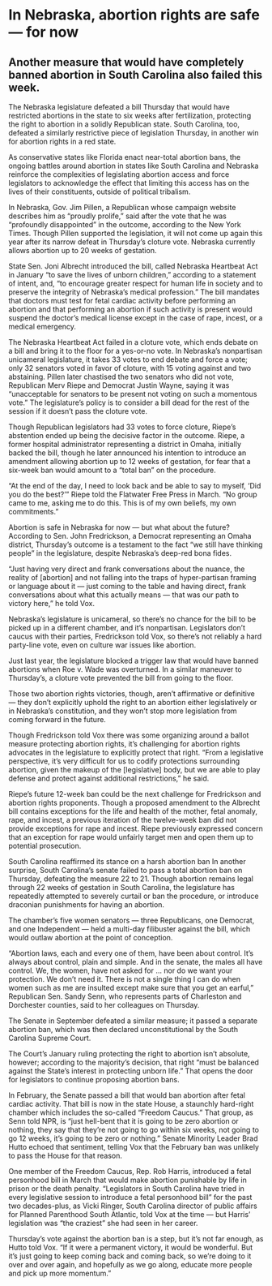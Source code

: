 # In Nebraska, abortion rights are safe — for now
## Another measure that would have completely banned abortion in South Carolina also failed this week.
The Nebraska legislature defeated a bill Thursday that would have restricted abortions in the state to six weeks after fertilization, protecting the right to abortion in a solidly Republican state. South Carolina, too, defeated a similarly restrictive piece of legislation Thursday, in another win for abortion rights in a red state.

As conservative states like Florida enact near-total abortion bans, the ongoing battles around abortion in states like South Carolina and Nebraska reinforce the complexities of legislating abortion access and force legislators to acknowledge the effect that limiting this access has on the lives of their constituents, outside of political tribalism.

In Nebraska, Gov. Jim Pillen, a Republican whose campaign website describes him as “proudly prolife,” said after the vote that he was “profoundly disappointed” in the outcome, according to the New York Times. Though Pillen supported the legislation, it will not come up again this year after its narrow defeat in Thursday’s cloture vote. Nebraska currently allows abortion up to 20 weeks of gestation.

State Sen. Joni Albrecht introduced the bill, called Nebraska Heartbeat Act in January “to save the lives of unborn children,” according to a statement of intent, and, “to encourage greater respect for human life in society and to preserve the integrity of Nebraska’s medical profession.” The bill mandates that doctors must test for fetal cardiac activity before performing an abortion and that performing an abortion if such activity is present would suspend the doctor’s medical license except in the case of rape, incest, or a medical emergency.

The Nebraska Heartbeat Act failed in a cloture vote, which ends debate on a bill and bring it to the floor for a yes-or-no vote. In Nebraska’s nonpartisan unicameral legislature, it takes 33 votes to end debate and force a vote; only 32 senators voted in favor of cloture, with 15 voting against and two abstaining. Pillen later chastised the two senators who did not vote, Republican Merv Riepe and Democrat Justin Wayne, saying it was “unacceptable for senators to be present not voting on such a momentous vote.” The legislature’s policy is to consider a bill dead for the rest of the session if it doesn’t pass the cloture vote.

Though Republican legislators had 33 votes to force cloture, Riepe’s abstention ended up being the decisive factor in the outcome. Riepe, a former hospital administrator representing a district in Omaha, initially backed the bill, though he later announced his intention to introduce an amendment allowing abortion up to 12 weeks of gestation, for fear that a six-week ban would amount to a “total ban” on the procedure.

“At the end of the day, I need to look back and be able to say to myself, ‘Did you do the best?’” Riepe told the Flatwater Free Press in March. “No group came to me, asking me to do this. This is of my own beliefs, my own commitments.”

Abortion is safe in Nebraska for now — but what about the future?
According to Sen. John Fredrickson, a Democrat representing an Omaha district, Thursday’s outcome is a testament to the fact “we still have thinking people” in the legislature, despite Nebraska’s deep-red bona fides.

“Just having very direct and frank conversations about the nuance, the reality of [abortion] and not falling into the traps of hyper-partisan framing or language about it — just coming to the table and having direct, frank conversations about what this actually means — that was our path to victory here,” he told Vox.

Nebraska’s legislature is unicameral, so there’s no chance for the bill to be picked up in a different chamber, and it’s nonpartisan. Legislators don’t caucus with their parties, Fredrickson told Vox, so there’s not reliably a hard party-line vote, even on culture war issues like abortion.

Just last year, the legislature blocked a trigger law that would have banned abortions when Roe v. Wade was overturned. In a similar maneuver to Thursday’s, a cloture vote prevented the bill from going to the floor.

Those two abortion rights victories, though, aren’t affirmative or definitive — they don’t explicitly uphold the right to an abortion either legislatively or in Nebraska’s constitution, and they won’t stop more legislation from coming forward in the future.


Though Fredrickson told Vox there was some organizing around a ballot measure protecting abortion rights, it’s challenging for abortion rights advocates in the legislature to explicitly protect that right. “From a legislative perspective, it’s very difficult for us to codify protections surrounding abortion, given the makeup of the [legislative] body, but we are able to play defense and protect against additional restrictions,” he said.

Riepe’s future 12-week ban could be the next challenge for Fredrickson and abortion rights proponents. Though a proposed amendment to the Albrecht bill contains exceptions for the life and health of the mother, fetal anomaly, rape, and incest, a previous iteration of the twelve-week ban did not provide exceptions for rape and incest. Riepe previously expressed concern that an exception for rape would unfairly target men and open them up to potential prosecution.

South Carolina reaffirmed its stance on a harsh abortion ban
In another surprise, South Carolina’s senate failed to pass a total abortion ban on Thursday, defeating the measure 22 to 21. Though abortion remains legal through 22 weeks of gestation in South Carolina, the legislature has repeatedly attempted to severely curtail or ban the procedure, or introduce draconian punishments for having an abortion.

The chamber’s five women senators — three Republicans, one Democrat, and one Independent — held a multi-day filibuster against the bill, which would outlaw abortion at the point of conception.

“Abortion laws, each and every one of them, have been about control. It’s always about control, plain and simple. And in the senate, the males all have control. We, the women, have not asked for ... nor do we want your protection. We don’t need it. There is not a single thing I can do when women such as me are insulted except make sure that you get an earful,” Republican Sen. Sandy Senn, who represents parts of Charleston and Dorchester counties, said to her colleagues on Thursday.

The Senate in September defeated a similar measure; it passed a separate abortion ban, which was then declared unconstitutional by the South Carolina Supreme Court.

The Court’s January ruling protecting the right to abortion isn’t absolute, however; according to the majority’s decision, that right “must be balanced against the State’s interest in protecting unborn life.” That opens the door for legislators to continue proposing abortion bans.

In February, the Senate passed a bill that would ban abortion after fetal cardiac activity. That bill is now in the state House, a staunchly hard-right chamber which includes the so-called “Freedom Caucus.” That group, as Senn told NPR, is “just hell-bent that it is going to be zero abortion or nothing, they say that they’re not going to go within six weeks, not going to go 12 weeks, it’s going to be zero or nothing.” Senate Minority Leader Brad Hutto echoed that sentiment, telling Vox that the February ban was unlikely to pass the House for that reason.

One member of the Freedom Caucus, Rep. Rob Harris, introduced a fetal personhood bill in March that would make abortion punishable by life in prison or the death penalty. “Legislators in South Carolina have tried in every legislative session to introduce a fetal personhood bill” for the past two decades-plus, as Vicki Ringer, South Carolina director of public affairs for Planned Parenthood South Atlantic, told Vox at the time — but Harris’ legislation was “the craziest” she had seen in her career.

Thursday’s vote against the abortion ban is a step, but it’s not far enough, as Hutto told Vox. “If it were a permanent victory, it would be wonderful. But it’s just going to keep coming back and coming back, so we’re doing to it over and over again, and hopefully as we go along, educate more people and pick up more momentum.”